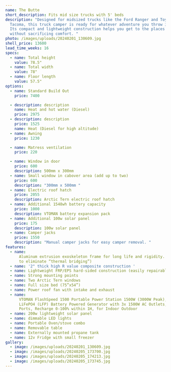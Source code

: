 ```yaml
---
name: The Butte
short_description: Fits mid size trucks with 5' beds
description: "Designed for midsized trucks like the Ford Ranger and Toyota
  Tacoma, this truck camper is ready for whatever adventure you throw its way.
  Its compact and lightweight construction helps you get to the places you love
  without sacrificing comfort. "
photo: /images/uploads/20240201_130609.jpg
shell_price: 13600
lead_time_weeks: 16
specs:
  - name: Total height
    value: 78.5"
  - name: Total width
    value: 78"
  - name: Floor length
    value: 57.5"
options:
  - name: Standard Build Out
    price: 7400

  - description: description
    name: Heat and hot water (Diesel)
    price: 2975
  - description: description
    price: 1525
    name: Heat (Diesel for high altitude)
  - name: Awning
    price: 1230

  - name: Matress ventilation
    price: 220

  - name: Window in door
    price: 600
    description: 500mm x 300mm
  - name: Small window in cabover area (add up to two)
    price: 600
    description: "300mm x 500mm "
  - name: Electric roof hatch
    price: 2055
    description: Arctic Tern electric roof hatch
  - name: Additional 1548wh battery capacity
    price: 1000
    description: VTOMAN battery expansion pack
  - name: Additional 100w solar panel
    price: 175
    description: 100w solar panel
  - name: Camper jacks
    price: 1550
    description: "Manual camper jacks for easy camper removal. "
features:
  - name:
      Aluminum extrusion exoskeleton frame for long life and rigidity. (2 pieces
      to eliminate “thermal bridging”)
  - name: '2" thick high R value composite construction '
  - name: Lightweight FRP/EPS hard-sided construction (easily repairable fiberglass!)
  - name: Strong mounting points
  - name: Two Arctic Tern windows
  - name: Full size bed (75”x54”)
  - name: Power roof fan with intake and exhaust
  - name:
      VTOMAN FlashSpeed 1500 Portable Power Station 1500W (3000W Peak), 1548Wh
      LiFePO4 (LFP) Battery Powered Generator with 3x 1500W AC Outlets, 6x USB
      Ports, Recharge 0-100% within 1H, for Indoor Outdoor
  - name: 200w lightweight solar panel
  - name: dimmable LED lights
  - name: Portable Oven/stove combo
  - name: Removable table
  - name: Externally mounted propane tank
  - name: 12v Fridge with small freezer
gallery:
  - image: /images/uploads/20240201_130609.jpg
  - image: /images/uploads/20240205_173700.jpg
  - image: /images/uploads/20240205_174213.jpg
  - image: /images/uploads/20240205_173745.jpg
---
```

